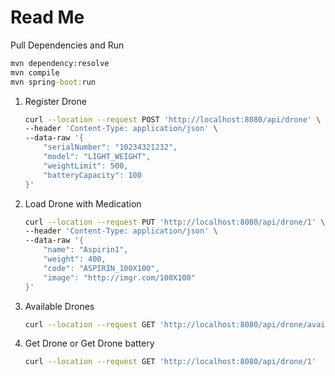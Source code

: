 # Read Me 

Pull Dependencies and Run
```cmd
mvn dependency:resolve
mvn compile
mvn spring-boot:run
```



1. Register Drone

    ```bash
    curl --location --request POST 'http://localhost:8080/api/drone' \
    --header 'Content-Type: application/json' \
    --data-raw '{
        "serialNumber": "10234321232",
        "model": "LIGHT_WEIGHT",
        "weightLimit": 500,
        "batteryCapacity": 100
    }'
    ```

1. Load Drone with Medication
    
    ```bash
    curl --location --request PUT 'http://localhost:8080/api/drone/1' \
    --header 'Content-Type: application/json' \
    --data-raw '{
        "name": "Aspirin1",
        "weight": 400,
        "code": "ASPIRIN_100X100",
        "image": "http://imgr.com/100X100"
    }'
    ```

1. Available Drones
    ```bash
    curl --location --request GET 'http://localhost:8080/api/drone/available'
    ```

1. Get Drone or Get Drone battery
    ```bash
    curl --location --request GET 'http://localhost:8080/api/drone/1'
    ```
